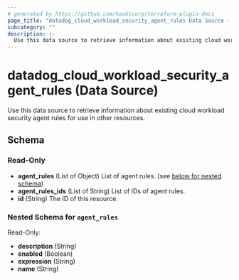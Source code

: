 ```yaml
---
# generated by https://github.com/hashicorp/terraform-plugin-docs
page_title: "datadog_cloud_workload_security_agent_rules Data Source - terraform-provider-datadog"
subcategory: ""
description: |-
  Use this data source to retrieve information about existing cloud workload security agent rules for use in other resources.
---
```


# datadog_cloud_workload_security_agent_rules (Data Source)

Use this data source to retrieve information about existing cloud workload security agent rules for use in other resources.



<!-- schema generated by tfplugindocs -->
## Schema

### Read-Only

- **agent_rules** (List of Object) List of agent rules. (see [below for nested schema](#nestedatt--agent_rules))
- **agent_rules_ids** (List of String) List of IDs of agent rules.
- **id** (String) The ID of this resource.

<a id="nestedatt--agent_rules"></a>
### Nested Schema for `agent_rules`

Read-Only:

- **description** (String)
- **enabled** (Boolean)
- **expression** (String)
- **name** (String)


